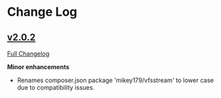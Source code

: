 # Change Log

## [v2.0.2](https://github.com/ndege/shortr-slim/tree/v2.0.2)

[Full Changelog](ttps://github.com/ndege/shortr-slim/compare/v2.0.1...v2.0.2)

**Minor enhancements**

* Renames composer.json package 'mikey179/vfsstream' to lower case due to compatibility issues.  